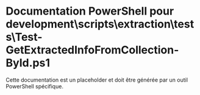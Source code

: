 # Documentation PowerShell pour development\scripts\extraction\tests\Test-GetExtractedInfoFromCollection-ById.ps1

Cette documentation est un placeholder et doit être générée par un outil PowerShell spécifique.
